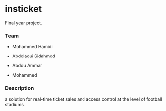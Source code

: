 # insticket

Final year project.

### Team

- Mohammed Hamidi

- Abdelaoui Sidahmed

- Abdou Ammar

- Mohammed 

### Description

a solution for real-time ticket sales and access control at the level of football stadiums
